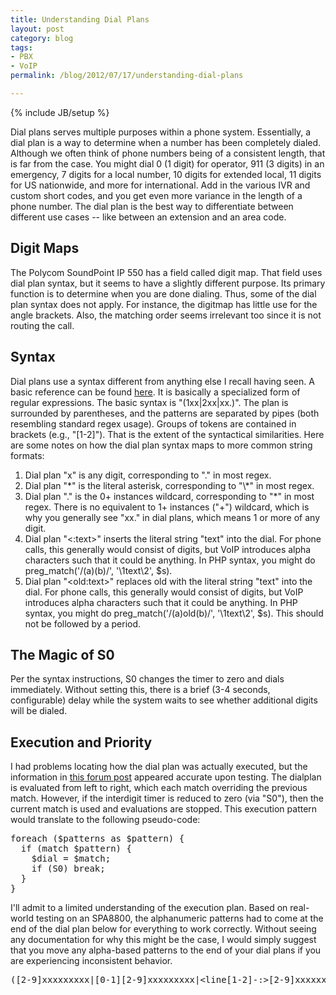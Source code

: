 ```yaml
---
title: Understanding Dial Plans
layout: post
category: blog
tags:
- PBX
- VoIP
permalink: /blog/2012/07/17/understanding-dial-plans

---
```

{% include JB/setup %}
<div id="node-166" class="node node-blog node-promoted">
  <div class="content clearfix">
    <div class="field field-name-body field-type-text-with-summary field-label-hidden"><div class="field-items"><div class="field-item even"><p>Dial plans serves multiple purposes within a phone system. Essentially, a dial plan is a way to determine when a number has been completely dialed. Although we often think of phone numbers being of a consistent length, that is far from the case. You might dial 0 (1 digit) for operator, 911 (3 digits) in an emergency, 7 digits for a local number, 10 digits for extended local, 11 digits for US nationwide, and more for international. Add in the various IVR and custom short codes, and you get even more variance in the length of a phone number. The dial plan is the best way to differentiate between different use cases -- like between an extension and an area code.</p>
<h2>
	Digit Maps</h2>
<p>The Polycom SoundPoint IP 550 has a field called digit map. That field uses dial plan syntax, but it seems to have a slightly different purpose. Its primary function is to determine when you are done dialing. Thus, some of the dial plan syntax does not apply. For instance, the digitmap has little use for the angle brackets. Also, the matching order seems irrelevant too since it is not routing the call.</p>
<h2>
	Syntax</h2>
<p>Dial plans use a syntax different from anything else I recall having seen. A basic reference can be found <a href="http://www.solidfluid.co.uk/sfsite.php/00000223">here</a>. It is basically a specialized form of regular expressions. The basic syntax is "(1xx|2xx|xx.)". The plan is surrounded by parentheses, and the patterns are separated by pipes (both resembling standard regex usage). Groups of tokens are contained in brackets (e.g., "[1-2]"). That is the extent of the syntactical similarities. Here are some notes on how the dial plan syntax maps to more common string formats:</p>
<ol><li>
		Dial plan "x" is any digit, corresponding to "." in most regex.</li>
	<li>
		Dial plan "*" is the literal asterisk, corresponding to "\*" in most regex.</li>
	<li>
		Dial plan "." is the 0+ instances wildcard, corresponding to "*" in most regex. There is no equivalent to 1+ instances ("+") wildcard, which is why you generally see "xx." in dial plans, which means 1 or more of any digit.</li>
	<li>
		Dial plan "&lt;:text&gt;" inserts the literal string "text" into the dial. For phone calls, this generally would consist of digits, but VoIP introduces alpha characters such that it could be anything. In PHP syntax, you might do preg_match('/(a)(b)/', '\1text\2', $s).</li>
	<li>
		Dial plan "&lt;old:text&gt;" replaces old with the literal string "text" into the dial. For phone calls, this generally would consist of digits, but VoIP introduces alpha characters such that it could be anything. In PHP syntax, you might do preg_match('/(a)old(b)/', '\1text\2', $s). This should not be followed by a period.</li>
</ol><h2>
	The Magic of S0</h2>
<p>Per the syntax instructions, S0 changes the timer to zero and dials immediately. Without setting this, there is a brief (3-4 seconds, configurable) delay while the system waits to see whether additional digits will be dialed.</p>
<h2>
	Execution and Priority</h2>
<p>I had problems locating how the dial plan was actually executed, but the information in <a href="http://forums.whirlpool.net.au/archive/321792">this forum post</a> appeared accurate upon testing. The dialplan is evaluated from left to right, which each match overriding the previous match. However, if the interdigit timer is reduced to zero (via "S0"), then the current match is used and evaluations are stopped. This execution pattern would translate to the following pseudo-code:</p>
<pre>
foreach ($patterns as $pattern) {
  if (match $pattern) {
    $dial = $match;
    if (S0) break;
  }
}</pre>
<p>I'll admit to a limited understanding of the execution plan. Based on real-world testing on an SPA8800, the alphanumeric patterns had to come at the end of the dial plan below for everything to work correctly. Without seeing any documentation for why this might be the case, I would simply suggest that you move any alpha-based patterns to the end of your dial plans if you are experiencing inconsistent behavior.</p>
<pre>
([2-9]xxxxxxxxx|[0-1][2-9]xxxxxxxxx|&lt;line[1-2]-:&gt;[2-9]xxxxxxxxx|&lt;line[1-2]-:&gt;[0-1][2-9]xxxxxxxxx)</pre>
</div></div></div>  </div>
</div>
